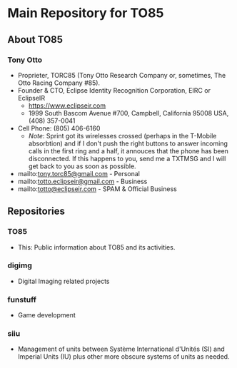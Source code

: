 # Main Repository for TO85

## About TO85

### Tony Otto
* Proprieter, TORC85 (Tony Otto Research Company or, sometimes, The Otto Racing Company #85).
* Founder & CTO, Eclipse Identity Recognition Corporation, EIRC or EclipseIR
  * https://www.eclipseir.com
  * 1999 South Bascom Avenue #700, Campbell, California 95008 USA, (408) 357-0041
* Cell Phone: (805) 406-6160 
  * _Note_: Sprint got its wirelesses crossed (perhaps in the T-Mobile absorbtion) and if I don't push the right buttons to answer incoming calls in the first ring and a half, it annouces that the phone has been disconnected. If this happens to you, send me a TXTMSG and I will get back to you as soon as possible.
* mailto:tony.torc85@gmail.com - Personal
* mailto:totto.eclipseir@gmail.com - Business
* mailto:totto@eclipseir.com - SPAM & Official Business

## Repositories

### TO85

* This: Public information about TO85 and its activities.

### digimg

* Digital Imaging related projects

### funstuff

* Game development

### siiu

* Management of units between Système International d'Unités (SI) and Imperial Units (IU) plus other more obscure systems of units as needed.
